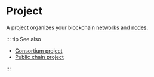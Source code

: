 # Project

A project organizes your blockchain [networks](/glossary/network) and [nodes](/glossary/node).

::: tip See also

* [Consortium project](/glossary/consortium-project)
* [Public chain project](/glossary/public-chain-project)

:::
